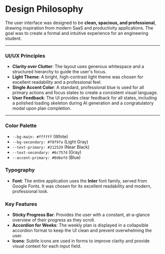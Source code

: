 # Design Philosophy

The user interface was designed to be **clean, spacious, and professional**, drawing inspiration from modern SaaS and productivity applications. The goal was to create a formal and intuitive experience for an engineering student.

---

### UI/UX Principles

* **Clarity over Clutter**: The layout uses generous whitespace and a structured hierarchy to guide the user's focus.
* **Light Theme**: A bright, high-contrast light theme was chosen for excellent readability and a professional feel.
* **Single Accent Color**: A standard, professional blue is used for all primary actions and focus states to create a consistent visual language.
* **User Feedback**: The UI provides clear feedback for all states, including a polished loading skeleton during AI generation and a congratulatory modal upon plan completion.

---

### Color Palette
* `--bg-main: #ffffff` (White)
* `--bg-secondary: #f8f9fa` (Light Gray)
* `--text-primary: #212529` (Near Black)
* `--text-secondary: #6c757d` (Gray)
* `--accent-primary: #0d6efd` (Blue)

### Typography

* **Font**: The entire application uses the **Inter** font family, served from Google Fonts. It was chosen for its excellent readability and modern, professional look.

### Key Features

* **Sticky Progress Bar**: Provides the user with a constant, at-a-glance overview of their progress as they scroll.
* **Accordion for Weeks**: The weekly plan is displayed in a collapsible accordion format to keep the UI clean and prevent overwhelming the user.
* **Icons**: Subtle icons are used in forms to improve clarity and provide visual context for each input field.